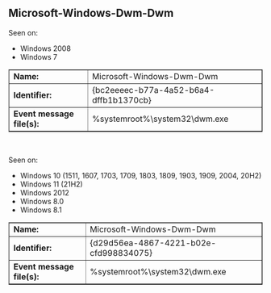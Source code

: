 ## Microsoft-Windows-Dwm-Dwm

Seen on:
* Windows 2008
* Windows 7

<table border="1" class="docutils">
  <tbody>
    <tr>
      <td><b>Name:</b></td>
      <td>Microsoft-Windows-Dwm-Dwm</td>
    </tr>
    <tr>
      <td><b>Identifier:</b></td>
      <td>{bc2eeeec-b77a-4a52-b6a4-dffb1b1370cb}</td>
    </tr>
    <tr>
      <td><b>Event message file(s):</b></td>
      <td>%systemroot%\system32\dwm.exe</td>
    </tr>
  </tbody>
</table>

&nbsp;

Seen on:
* Windows 10 (1511, 1607, 1703, 1709, 1803, 1809, 1903, 1909, 2004, 20H2)
* Windows 11 (21H2)
* Windows 2012
* Windows 8.0
* Windows 8.1

<table border="1" class="docutils">
  <tbody>
    <tr>
      <td><b>Name:</b></td>
      <td>Microsoft-Windows-Dwm-Dwm</td>
    </tr>
    <tr>
      <td><b>Identifier:</b></td>
      <td>{d29d56ea-4867-4221-b02e-cfd998834075}</td>
    </tr>
    <tr>
      <td><b>Event message file(s):</b></td>
      <td>%systemroot%\system32\dwm.exe</td>
    </tr>
  </tbody>
</table>

&nbsp;

